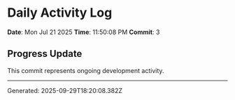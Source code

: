 # Daily Activity Log

**Date**: Mon Jul 21 2025
**Time**: 11:50:08 PM
**Commit**: 3

## Progress Update

This commit represents ongoing development activity.

---
Generated: 2025-09-29T18:20:08.382Z
